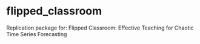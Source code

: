 # flipped_classroom
Replication package for: Flipped Classroom: Effective Teaching for Chaotic Time Series Forecasting

